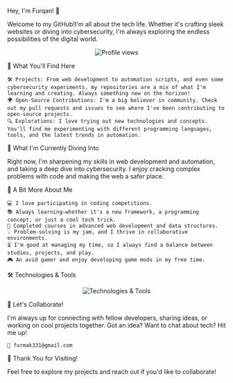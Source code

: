 Hey, I'm Furqan! 👋

Welcome to my GitHub!I'm all about the tech life. Whether it's crafting sleek websites or diving into cybersecurity, I'm always exploring the endless possibilities of the digital world.
<p align="center"> <img src="https://komarev.com/ghpvc/?username=furmak331&label=Profile%20views&color=0e75b6&style=flat" alt="Profile views" /> </p>
🚀 What You'll Find Here

    🛠 Projects: From web development to automation scripts, and even some cybersecurity experiments, my repositories are a mix of what I'm learning and creating. Always something new on the horizon!
    🌍 Open-Source Contributions: I'm a big believer in community. Check out my pull requests and issues to see where I've been contributing to open-source projects.
    🔍 Explorations: I love trying out new technologies and concepts. You'll find me experimenting with different programming languages, tools, and the latest trends in automation.

🌱 What I'm Currently Diving Into

Right now, I'm sharpening my skills in web development and automation, and taking a deep dive into cybersecurity. I enjoy cracking complex problems with code and making the web a safer place.

🌟 A Bit More About Me

    💻 I love participating in coding competitions.
    📚 Always learning—whether it's a new framework, a programming concept, or just a cool tech trick.
    🚀 Completed courses in advanced web development and data structures.
    💡 Problem-solving is my jam, and I thrive in collaborative environments.
    ⏳ I'm good at managing my time, so I always find a balance between studies, projects, and play.
    🎮 An avid gamer and enjoy developing game mods in my free time.

🛠️ Technologies & Tools
<div align="center"> <img src="https://skillicons.dev/icons?i=,js,react,python,c,nodejs,html,css,git,github,vscode,expressjs,mysql,postgresql,huggingface,,postman,git,docker,linux,figma,selenium,cpp,threejs,neovim,ubuntu,kali,scikitlearn,pytorch" alt="Technologies & Tools" /> </div>

  
💬 Let's Collaborate!

I'm always up for connecting with fellow developers, sharing ideas, or working on cool projects together. Got an idea? Want to chat about tech? Hit me up!

    📧 furmak331@gmail.com
  
   
🎉 Thank You for Visiting!

Feel free to explore my projects and reach out if you'd like to collaborate!
